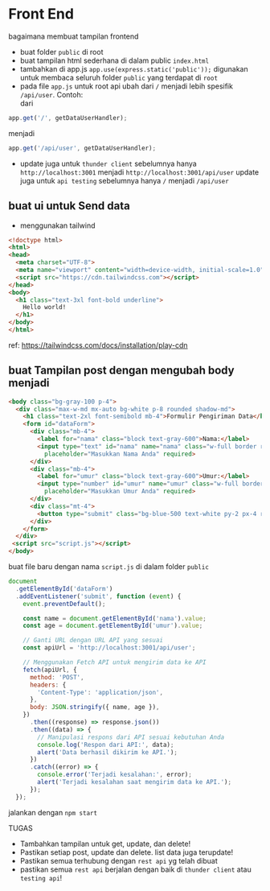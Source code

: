 # Front End

bagaimana membuat tampilan frontend

- buat folder `public` di root
- buat tampilan html sederhana di dalam public `index.html`
- tambahkan di app.js
  `app.use(express.static('public'));` 
  digunakan untuk membaca seluruh folder `public` yang terdapat di `root`
- pada file `app.js` untuk root api ubah dari `/` menjadi lebih spesifik `/api/user`.
Contoh:<br>
dari
```js
app.get('/', getDataUserHandler);

```
menjadi
```js
app.get('/api/user', getDataUserHandler);

```
- update juga untuk `thunder client` sebelumnya hanya `http://localhost:3001` menjadi  `http://localhost:3001/api/user`
update juga untuk  `api testing` sebelumnya hanya `/`  menjadi `/api/user` 

## buat ui untuk Send data
- menggunakan tailwind

```html
<!doctype html>
<html>
<head>
  <meta charset="UTF-8">
  <meta name="viewport" content="width=device-width, initial-scale=1.0">
  <script src="https://cdn.tailwindcss.com"></script>
</head>
<body>
  <h1 class="text-3xl font-bold underline">
    Hello world!
  </h1>
</body>
</html>
```
ref: https://tailwindcss.com/docs/installation/play-cdn

## buat Tampilan post dengan mengubah body menjadi
```html
<body class="bg-gray-100 p-4">
  <div class="max-w-md mx-auto bg-white p-8 rounded shadow-md">
    <h1 class="text-2xl font-semibold mb-4">Formulir Pengiriman Data</h1>
    <form id="dataForm">
      <div class="mb-4">
        <label for="nama" class="block text-gray-600">Nama:</label>
        <input type="text" id="nama" name="nama" class="w-full border rounded-md py-2 px-3"
          placeholder="Masukkan Nama Anda" required>
      </div>
      <div class="mb-4">
        <label for="umur" class="block text-gray-600">Umur:</label>
        <input type="number" id="umur" name="umur" class="w-full border rounded-md py-2 px-3"
          placeholder="Masukkan Umur Anda" required>
      </div>
      <div class="mt-4">
        <button type="submit" class="bg-blue-500 text-white py-2 px-4 rounded hover:bg-blue-600">Kirim Data</button>
      </div>
    </form>
  </div>
 <script src="script.js"></script>
</body>
```
buat file baru dengan nama `script.js` di dalam folder `public`
```js
document
  .getElementById('dataForm')
  .addEventListener('submit', function (event) {
    event.preventDefault();

    const name = document.getElementById('nama').value;
    const age = document.getElementById('umur').value;

    // Ganti URL dengan URL API yang sesuai
    const apiUrl = 'http://localhost:3001/api/user';

    // Menggunakan Fetch API untuk mengirim data ke API
    fetch(apiUrl, {
      method: 'POST',
      headers: {
        'Content-Type': 'application/json',
      },
      body: JSON.stringify({ name, age }),
    })
      .then((response) => response.json())
      .then((data) => {
        // Manipulasi respons dari API sesuai kebutuhan Anda
        console.log('Respon dari API:', data);
        alert('Data berhasil dikirim ke API.');
      })
      .catch((error) => {
        console.error('Terjadi kesalahan:', error);
        alert('Terjadi kesalahan saat mengirim data ke API.');
      });
  });

```

jalankan dengan `npm start`

TUGAS
- Tambahkan tampilan untuk get, update, dan delete!
- Pastikan setiap post, update dan delete. list data juga terupdate!
- Pastikan semua terhubung dengan `rest api` yg telah dibuat
- pastikan semua `rest api` berjalan dengan baik di `thunder client` atau `testing api`!